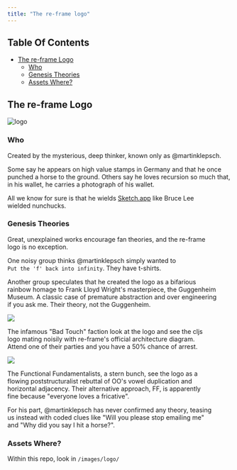 ```yaml
---
title: "The re-frame logo"
---
```


<!-- START doctoc generated TOC please keep comment here to allow auto update -->
<!-- DON'T EDIT THIS SECTION, INSTEAD RE-RUN doctoc TO UPDATE -->
## Table Of Contents

- [The re-frame Logo](#the-re-frame-logo)
  - [Who](#who)
  - [Genesis Theories](#genesis-theories)
  - [Assets Where?](#assets-where)

<!-- END doctoc generated TOC please keep comment here to allow auto update -->

## The re-frame Logo

![logo](/images/logo/re-frame_256w.png?raw=true)

### Who

Created by the mysterious, deep thinker, known only as @martinklepsch.

Some say he appears on high value stamps in Germany and that he once <br>
punched a horse to the ground. Others say he loves recursion so much that, <br>
in his wallet, he carries a photograph of his wallet.

All we know for sure is that he wields [Sketch.app](https://www.sketchapp.com/) like Bruce Lee <br>
wielded nunchucks.

### Genesis Theories

Great, unexplained works encourage fan theories, and the re-frame <br>
logo is no exception.

One noisy group thinks @martinklepsch simply wanted to <br>
`Put the 'f' back into infinity`. They have t-shirts.

Another group speculates that he created the logo as a bifarious  <br>
rainbow homage to Frank Lloyd Wright's masterpiece, the Guggenheim <br>
Museum. A classic case of premature abstraction and over engineering <br>
if you ask me. Their theory, not the Guggenheim.

![](/images/logo/Guggenheim.jpg)

The infamous "Bad Touch" faction look at the logo and see the cljs <br>
logo mating noisily with re-frame's official architecture diagram. <br>
Attend one of their parties and you have a 50% chance of arrest.

![](/images/logo/Genesis.png)

The Functional Fundamentalists, a stern bunch, see the logo as a <br>
flowing poststructuralist rebuttal of OO's vowel duplication and <br>
horizontal adjacency. Their alternative approach, FF, is apparently <br>
fine because "everyone loves a fricative".

For his part, @martinklepsch has never confirmed any theory, teasing <br>
us instead with coded clues like "Will you please stop emailing me" <br>
and "Why did you say I hit a horse?".

### Assets Where?

Within this repo, look in `/images/logo/`
